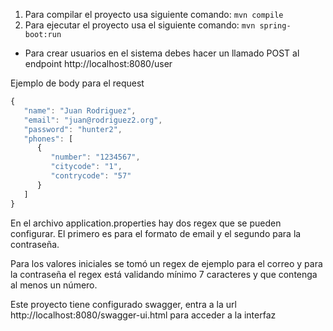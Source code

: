 1. Para compilar el proyecto usa siguiente comando:
   `mvn compile`
2. Para ejecutar el proyecto usa el siguiente comando:
   `mvn spring-boot:run`
   
* Para crear usuarios en el sistema debes hacer un llamado POST al endpoint
  http://localhost:8080/user
  
Ejemplo de body para el request
```javascript
{
   "name": "Juan Rodriguez",
   "email": "juan@rodriguez2.org",
   "password": "hunter2",
   "phones": [
      {
         "number": "1234567",
         "citycode": "1",
         "contrycode": "57"
      }
   ]
}
```
En el archivo application.properties hay dos regex que se pueden configurar.
El primero es para el formato de email y el segundo para la contraseña.

Para los valores iniciales se tomó un regex de ejemplo para el correo y para la contraseña el regex está validando 
mínimo 7 caracteres y que contenga al menos un número.

Este proyecto tiene configurado swagger, entra a la url http://localhost:8080/swagger-ui.html para acceder a la interfaz